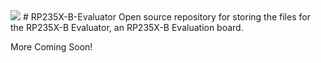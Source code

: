 <image src="Images/RP235X-B_Rendering.png">
# RP235X-B-Evaluator
Open source repository for storing the files for the RP235X-B Evaluator, an RP235X-B Evaluation board.

More Coming Soon!
